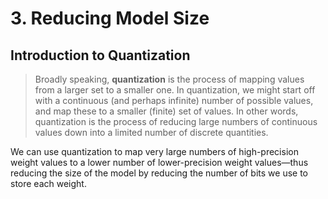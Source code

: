 # 3. Reducing Model Size

## Introduction to Quantization
> Broadly speaking, **quantization** is the process of mapping values from a
> larger set to a smaller one. In quantization, we might start off with a
> continuous (and perhaps infinite) number of possible values, and map these
> to a smaller (finite) set of values. In other words, quantization is the
> process of reducing large numbers of continuous values down into a limited
> number of discrete quantities.

We can use quantization to map very large numbers of high-precision weight values to a lower number of lower-precision weight values—thus reducing the size of the model by reducing the number of bits we use to store each weight.
